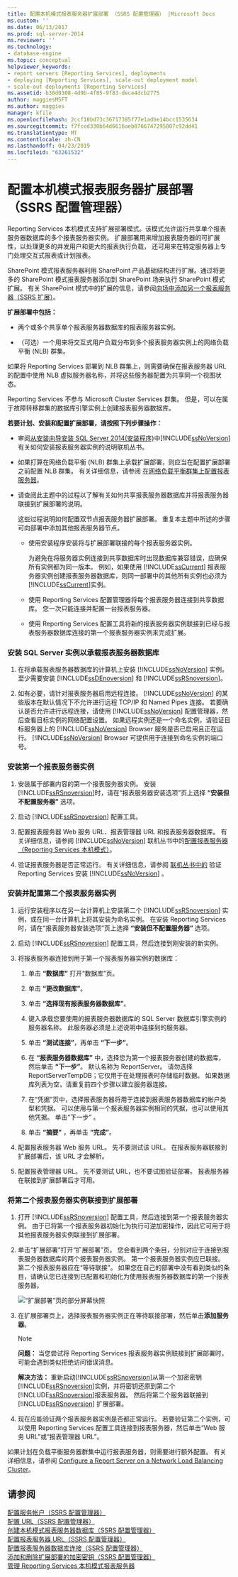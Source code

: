 ```yaml
---
title: 配置本机模式报表服务器扩展部署 （SSRS 配置管理器） |Microsoft Docs
ms.custom: ''
ms.date: 06/13/2017
ms.prod: sql-server-2014
ms.reviewer: ''
ms.technology:
- database-engine
ms.topic: conceptual
helpviewer_keywords:
- report servers [Reporting Services], deployments
- deploying [Reporting Services], scale-out deployment model
- scale-out deployments [Reporting Services]
ms.assetid: b30d0308-4d9b-4f85-9f83-dece4dcb2775
author: maggiesMSFT
ms.author: maggies
manager: kfile
ms.openlocfilehash: 2ccf18bd73c36717385f77e1adbe14bcc1535634
ms.sourcegitcommit: f7fced330b64d6616aeb8766747295807c92dd41
ms.translationtype: MT
ms.contentlocale: zh-CN
ms.lasthandoff: 04/23/2019
ms.locfileid: "63261532"
---
```

# <a name="configure-a-native-mode-report-server-scale-out-deployment-ssrs-configuration-manager"></a>配置本机模式报表服务器扩展部署（SSRS 配置管理器）

  Reporting Services 本机模式支持扩展部署模式。该模式允许运行共享单个报表服务器数据库的多个报表服务器实例。 扩展部署用来增加报表服务器的可扩展性，以处理更多的并发用户和更大的报表执行负载， 还可用来在特定服务器上专门处理交互式报表或计划报表。  
  
 SharePoint 模式报表服务器利用 SharePoint 产品基础结构进行扩展。通过将更多的 SharePoint 模式报表服务器添加到 SharePoint 场来执行 SharePoint 模式扩展。 有关 SharePoint 模式中的扩展的信息，请参阅[向场中添加另一个报表服务器（SSRS 扩展）](../../reporting-services/install-windows/add-an-additional-report-server-to-a-farm-ssrs-scale-out.md)。  
  
 **扩展部署中包括：**  
  
-   两个或多个共享单个报表服务器数据库的报表服务器实例。  
  
-   （可选）一个用来将交互式用户负载分布到多个报表服务器实例上的网络负载平衡 (NLB) 群集。  
  
 如果将 Reporting Services 部署到 NLB 群集上，则需要确保在报表服务器 URL 的配置中使用 NLB 虚拟服务器名称，并将这些服务器配置为共享同一个视图状态。  
  
 Reporting Services 不参与 Microsoft Cluster Services 群集。 但是，可以在属于故障转移群集的数据库引擎实例上创建报表服务器数据库。  
  
 **若要计划、安装和配置扩展部署，请按照下列步骤操作：**  
  
-   审阅[从安装向导安装 SQL Server 2014&#40;安装程序&#41;](../../database-engine/install-windows/install-sql-server-from-the-installation-wizard-setup.md)中[!INCLUDE[ssNoVersion](../../includes/ssnoversion-md.md)]有关如何安装报表服务器实例的说明联机丛书。  
  
-   如果打算在网络负载平衡 (NLB) 群集上承载扩展部署，则应当在配置扩展部署之前配置 NLB 群集。 有关详细信息，请参阅 [在网络负载平衡群集上配置报表服务器](../report-server/configure-a-report-server-on-a-network-load-balancing-cluster.md)。  
  
-   请查阅此主题中的过程以了解有关如何共享报表服务器数据库并将报表服务器联接到扩展部署的说明。  
  
     这些过程说明如何配置双节点报表服务器扩展部署。 重复本主题中所述的步骤可向部署中添加其他报表服务器节点。  
  
    -   使用安装程序安装将与扩展部署联接的每个报表服务器实例。  
  
         为避免在将服务器实例连接到共享数据库时出现数据库兼容错误，应确保所有实例都为同一版本。 例如，如果使用 [!INCLUDE[ssCurrent](../../includes/sscurrent-md.md)] 报表服务器实例创建报表服务器数据库，则同一部署中的其他所有实例也必须为 [!INCLUDE[ssCurrent](../../includes/sscurrent-md.md)]实例。  
  
    -   使用 Reporting Services 配置管理器将每个报表服务器连接到共享数据库。 您一次只能连接并配置一台报表服务器。  
  
    -   使用 Reporting Services 配置工具将新的报表服务器实例联接到已经与报表服务器数据库连接的第一个报表服务器实例来完成扩展。  
  
### <a name="to-install-a-sql-server-instance-to-host-the-report-server-databases"></a>安装 SQL Server 实例以承载报表服务器数据库  
  
1.  在将承载报表服务器数据库的计算机上安装 [!INCLUDE[ssNoVersion](../../includes/ssnoversion-md.md)] 实例。 至少需要安装 [!INCLUDE[ssDEnoversion](../../includes/ssdenoversion-md.md)] 和 [!INCLUDE[ssRSnoversion](../../includes/ssrsnoversion-md.md)]。  
  
2.  如有必要，请针对报表服务器启用远程连接。 [!INCLUDE[ssNoVersion](../../includes/ssnoversion-md.md)] 的某些版本在默认情况下不允许进行远程 TCP/IP 和 Named Pipes 连接。 若要确认是否允许进行远程连接，请使用 [!INCLUDE[ssNoVersion](../../includes/ssnoversion-md.md)] 配置管理器，然后查看目标实例的网络配置设置。 如果远程实例还是一个命名实例，请验证目标服务器上的 [!INCLUDE[ssNoVersion](../../includes/ssnoversion-md.md)] Browser 服务是否已启用且正在运行。 [!INCLUDE[ssNoVersion](../../includes/ssnoversion-md.md)] Browser 可提供用于连接到命名实例的端口号。  
  
### <a name="to-install-the-first-report-server-instance"></a>安装第一个报表服务器实例  
  
1.  安装属于部署内容的第一个报表服务器实例。 安装 [!INCLUDE[ssRSnoversion](../../includes/ssrsnoversion-md.md)]时，请在“报表服务器安装选项”页上选择 **“安装但不配置服务器”** 选项。  
  
2.  启动 [!INCLUDE[ssRSnoversion](../../includes/ssrsnoversion-md.md)] 配置工具。  
  
3.  配置报表服务器 Web 服务 URL、报表管理器 URL 和报表服务器数据库。 有关详细信息，请参阅 [!INCLUDE[ssNoVersion](../../includes/ssnoversion-md.md)] 联机丛书中的[配置报表服务器（Reporting Services 本机模式）](../report-server/configure-a-report-server-reporting-services-native-mode.md)。  
  
4.  验证报表服务器是否正常运行。 有关详细信息，请参阅 [联机丛书中的](../../reporting-services/install-windows/verify-a-reporting-services-installation.md) 验证 Reporting Services 安装 [!INCLUDE[ssNoVersion](../../includes/ssnoversion-md.md)] 。  
  
### <a name="to-install-and-configure-the-second-report-server-instance"></a>安装并配置第二个报表服务器实例  
  
1.  运行安装程序以在另一台计算机上安装第二个 [!INCLUDE[ssRSnoversion](../../includes/ssrsnoversion-md.md)] 实例，或在同一台计算机上将其安装为命名实例。 在安装 Reporting Services 时，请在“报表服务器安装选项”页上选择 **“安装但不配置服务器”** 选项。  
  
2.  启动 [!INCLUDE[ssRSnoversion](../../includes/ssrsnoversion-md.md)] 配置工具，然后连接到刚安装的新实例。  
  
3.  将报表服务器连接到用于第一个报表服务器实例的数据库：  
  
    1.  单击 **“数据库”** 打开“数据库”页。  
  
    2.  单击 **“更改数据库”**。  
  
    3.  单击 **“选择现有报表服务器数据库”**。  
  
    4.  键入承载您要使用的报表服务器数据库的 SQL Server 数据库引擎实例的服务器名称。 此服务器必须是上述说明中连接到的服务器。  
  
    5.  单击 **“测试连接”**，再单击 **“下一步”**。  
  
    6.  在 **“报表服务器数据库”** 中，选择您为第一个报表服务器创建的数据库，然后单击 **“下一步”**。 默认名称为 ReportServer。 请勿选择 ReportServerTempDB；它仅用于在处理报表时存储临时数据。 如果数据库列表为空，请重复前四个步骤以建立服务器连接。  
  
    7.  在“凭据”页中，选择报表服务器将用于连接到报表服务器数据库的帐户类型和凭据。 可以使用与第一个报表服务器实例相同的凭据，也可以使用其他凭据。 单击“下一步” 。  
  
    8.  单击 **“摘要”** ，再单击 **“完成”**。  
  
4.  配置报表服务器 Web 服务 URL。 先不要测试该 URL。 在报表服务器联接到扩展部署后，该 URL 才会解析。  
  
5.  配置报表管理器 URL。 先不要测试 URL，也不要试图验证部署。 报表服务器在联接到扩展部署后才可用。  
  
### <a name="to-join-the-second-report-server-instance-to-the-scale-out-deployment"></a>将第二个报表服务器实例联接到扩展部署  
  
1.  打开 [!INCLUDE[ssRSnoversion](../../includes/ssrsnoversion-md.md)] 配置工具，然后连接到第一个报表服务器实例。 由于已将第一个报表服务器初始化为执行可逆加密操作，因此它可用于将其他报表服务器实例联接到扩展部署。  
  
2.  单击“扩展部署”打开“扩展部署”页。 您会看到两个条目，分别对应于连接到报表服务器数据库的两个报表服务器实例。 第一个报表服务器实例应已联接。 第二个报表服务器应在“等待联接”。 如果您在自己的部署中没有看到类似的条目，请确认您已连接到已配置和初始化为使用报表服务器数据库的第一个报表服务器。  
  
     ![“扩展部署”页的部分屏幕快照](../../../2014/sql-server/install/media/scaloutscreen.gif "“扩展部署”页的部分屏幕快照")  
  
3.  在扩展部署页上，选择报表服务器实例正在等待联接部署，然后单击**添加服务器**。  
  
    > [!NOTE]  
    >  **问题：** 当您尝试将 Reporting Services 报表服务器实例联接到扩展部署时，可能会遇到类似拒绝访问错误消息。  
    >   
    >  **解决方法：** 重新启动[!INCLUDE[ssRSnoversion](../../includes/ssrsnoversion-md.md)]从第一个加密密钥[!INCLUDE[ssRSnoversion](../../includes/ssrsnoversion-md.md)]实例，并将密钥还原到第二个[!INCLUDE[ssRSnoversion](../../includes/ssrsnoversion-md.md)]报表服务器。 然后将第二个服务器联接到 [!INCLUDE[ssRSnoversion](../../includes/ssrsnoversion-md.md)] 扩展部署。  
  
4.  现在应能验证两个报表服务器实例是否都正常运行。 若要验证第二个实例，可以使用 Reporting Services 配置工具连接到报表服务器，然后单击“Web 服务 URL”或“报表管理器 URL”。  
  
 如果计划在负载平衡服务器群集中运行报表服务器，则需要进行额外配置。 有关详细信息，请参阅 [Configure a Report Server on a Network Load Balancing Cluster](../report-server/configure-a-report-server-on-a-network-load-balancing-cluster.md)。  
  
## <a name="see-also"></a>请参阅  
 [配置服务帐户（SSRS 配置管理器）](../../../2014/sql-server/install/configure-a-service-account-ssrs-configuration-manager.md)   
 [配置 URL（SSRS 配置管理器）](../../reporting-services/install-windows/configure-a-url-ssrs-configuration-manager.md)   
 [创建本机模式报表服务器数据库（SSRS 配置管理器）](../../reporting-services/install-windows/ssrs-report-server-create-a-native-mode-report-server-database.md)   
 [配置报表服务器 URL（SSRS 配置管理器）](../../reporting-services/install-windows/configure-report-server-urls-ssrs-configuration-manager.md)   
 [配置报表服务器数据库连接（SSRS 配置管理器）](../../../2014/sql-server/install/configure-a-report-server-database-connection-ssrs-configuration-manager.md)   
 [添加和删除扩展部署的加密密钥（SSRS 配置管理器）](../../reporting-services/install-windows/add-and-remove-encryption-keys-for-scale-out-deployment.md)   
 [管理 Reporting Services 本机模式报表服务器](../report-server/manage-a-reporting-services-native-mode-report-server.md)  
  
  
